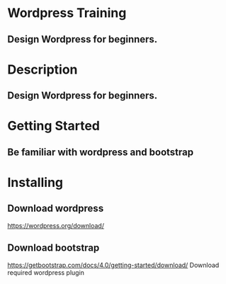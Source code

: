 # Wordpress Training
## Design Wordpress for beginners.

# Description
## Design Wordpress for beginners.

# Getting Started
## Be familiar with wordpress and bootstrap

# Installing
## Download wordpress
  https://wordpress.org/download/
## Download bootstrap
  https://getbootstrap.com/docs/4.0/getting-started/download/
Download required wordpress plugin
